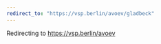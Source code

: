 ```yaml
---
redirect_to: "https://vsp.berlin/avoev/gladbeck"
---
```

Redirecting to <https://vsp.berlin/avoev>

